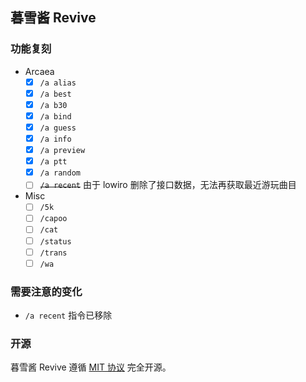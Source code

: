 ﻿## 暮雪酱 Revive

### 功能复刻

- Arcaea
    - [x] `/a alias`
    - [x] `/a best`
    - [x] `/a b30`
    - [x] `/a bind`
    - [x] `/a guess`
    - [x] `/a info`
    - [x] `/a preview`
    - [x] `/a ptt`
    - [x] `/a random`
    - [ ] ~~`/a recent`~~ 由于 lowiro 删除了接口数据，无法再获取最近游玩曲目
- Misc
    - [ ] `/5k`
    - [ ] `/capoo`
    - [ ] `/cat`
    - [ ] `/status`
    - [ ] `/trans`
    - [ ] `/wa`

### 需要注意的变化
- `/a recent` 指令已移除

### 开源

暮雪酱 Revive 遵循 [MIT 协议](./LICENSE) 完全开源。
